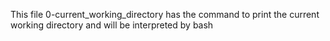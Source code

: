 This file 0-current_working_directory has the command to print the current working directory and will be interpreted by bash
